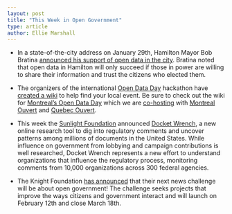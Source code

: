 ```yaml
---
layout: post
title: "This Week in Open Government"
type: article
author: Ellie Marshall
---
```

- In a state-of-the-city address on January 29th, Hamilton Mayor Bob Bratina [announced his support of open data in the city](http://www.thespec.com/news/local/article/877920--mayor-embraces-shared-data-concept-ok-with-referendum-on-casino-question). Bratina noted that open data in Hamilton will only succeed if those in power are willing to share their information and trust the citizens who elected them.

- The organizers of the international [Open Data Day](http://opendataday.org/) hackathon have [created a wiki](http://wiki.opendataday.org/2013/City_Events) to help find your local event. Be sure to check out the wiki for [Montreal’s Open Data Day](http://montreal2013.do101.org/index.php/Accueil) which we are [co-hosting](http://journeedo2013.eventbrite.com/) with [Montreal Ouvert](http://montrealouvert.net/) and [Quebec Ouvert](http://quebecouvert.org/).

- This week the [Sunlight Foundation](http://www.sunlightfoundation.com) announced [Docket Wrench](http://docketwrench.sunlightfoundation.com/), a new online research tool to dig into regulatory comments and uncover patterns among millions of documents in the United States. While influence on government from lobbying and campaign contributions is well researched, Docket Wrench represents a new effort to understand organizations that influence the regulatory process, monitoring comments from 10,000 organizations across 300 federal agencies.

- The Knight Foundation [has announced](http://newschallenge.tumblr.com/post/41872350567/news-challenge-on-open-gov-launches-feb-12) that their next news challenge will be about open government! The challenge seeks projects that improve the ways citizens and government interact and will launch on February 12th and close March 18th. 